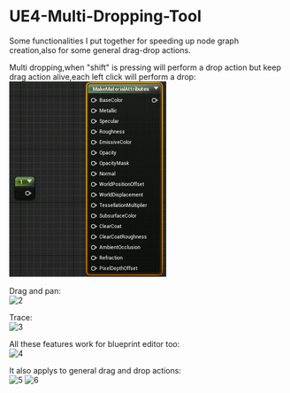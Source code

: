 # UE4-Multi-Dropping-Tool
Some functionalities I put together for speeding up node graph creation,also for some general drag-drop actions.  

Multi dropping,when "shift" is pressing will perform a drop action but keep drag action alive,each left click will perform a drop:  
![1](../Resource/1.1/multi_drop.gif)  

Drag and pan:  
![2](../Resource/1.1/Demo/drag_and_pan.gif)  

Trace:  
![3](../Resource/1.1/Demo/trace.gif)  

All these features work for blueprint editor too:  
![4](../Resource/1.1/Demo/bp.gif)  

It also applys to general drag and drop actions:  
![5](../Resource/1.1/Demo/asset.gif)
![6](../Resource/1.1/Demo/ezgif.com-optimize.gif)
